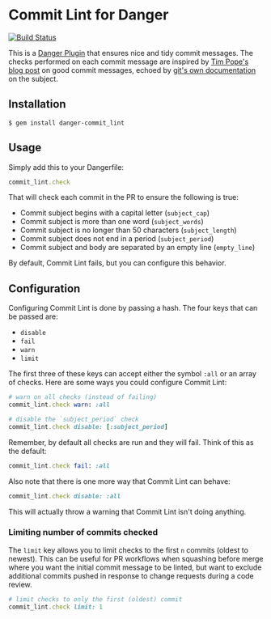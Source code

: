 # Commit Lint for Danger

[![Build Status](https://travis-ci.org/jonallured/danger-commit_lint.svg?branch=master)](https://travis-ci.org/jonallured/danger-commit_lint)

This is a [Danger Plugin][danger] that ensures nice and tidy commit messages.
The checks performed on each commit message are inspired by [Tim Pope's blog
post][tpope] on good commit messages, echoed by [git's own documentation][book]
on the subject.

[danger]: http://danger.systems/plugins/commit_lint.html
[tpope]: http://tbaggery.com/2008/04/19/a-note-about-git-commit-messages.html
[book]: https://www.git-scm.com/book/en/v2/Distributed-Git-Contributing-to-a-Project#Commit-Guidelines

## Installation

```
$ gem install danger-commit_lint
```

## Usage

Simply add this to your Dangerfile:

```ruby
commit_lint.check
```

That will check each commit in the PR to ensure the following is true:

* Commit subject begins with a capital letter (`subject_cap`)
* Commit subject is more than one word (`subject_words`)
* Commit subject is no longer than 50 characters (`subject_length`)
* Commit subject does not end in a period (`subject_period`)
* Commit subject and body are separated by an empty line (`empty_line`)

By default, Commit Lint fails, but you can configure this behavior.

## Configuration

Configuring Commit Lint is done by passing a hash. The four keys that can be
passed are:

* `disable`
* `fail`
* `warn`
* `limit`

The first three of these keys can accept either the symbol `:all` or an array of
checks. Here are some ways you could configure Commit Lint:

```ruby
# warn on all checks (instead of failing)
commit_lint.check warn: :all

# disable the `subject_period` check
commit_lint.check disable: [:subject_period]
```

Remember, by default all checks are run and they will fail. Think of this as the
default:

```ruby
commit_lint.check fail: :all
```

Also note that there is one more way that Commit Lint can behave:

```ruby
commit_lint.check disable: :all
```

This will actually throw a warning that Commit Lint isn't doing anything.

### Limiting number of commits checked

The `limit` key allows you to limit checks to the first `n` commits (oldest to
newest). This can be useful for PR workflows when squashing before merge where
you want the initial commit message to be linted, but want to exclude additional
commits pushed in response to change requests during a code review.

```ruby
# limit checks to only the first (oldest) commit
commit_lint.check limit: 1
```
